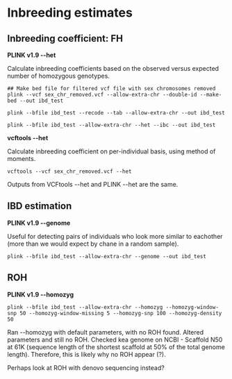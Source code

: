 # Inbreeding estimates

## Inbreeding coefficient: FH

**PLINK v1.9 --het**

Calculate inbreeding coefficients based on the observed versus expected number of homozygous genotypes.

```
## Make bed file for filtered vcf file with sex chromosomes removed
plink --vcf sex_chr_removed.vcf --allow-extra-chr --double-id --make-bed --out ibd_test

plink --bfile ibd_test --recode --tab --allow-extra-chr --out ibd_test

plink --bfile ibd_test --allow-extra-chr --het --ibc --out ibd_test
```

**vcftools --het**

Calculate inbreeding coefficient on per-individual basis, using method of moments.
```
vcftools --vcf sex_chr_removed.vcf --het
```

Outputs from VCFtools --het and PLINK --het are the same.


## IBD estimation

**PLINK v1.9 --genome**

Useful for detecting pairs of individuals who look more similar to eachother (more than we would expect by chane in a random sample).

```
plink --bfile ibd_test --allow-extra-chr --genome --out ibd_test
```

## ROH

**PLINK v1.9 --homozyg**

```
plink --bfile ibd_test --allow-extra-chr --homozyg --homozyg-window-snp 50 --homozyg-window-missing 5 --homozyg-snp 100 --homozyg-density 50
```
Ran --homozyg with default parameters, with no ROH found. Altered parameters and still no ROH. Checked kea genome on NCBI - Scaffold N50 at 61K (sequence length of the shortest scaffold at 50% of the total genome length). Therefore, this is likely why no ROH appear (?).

Perhaps look at ROH with denovo sequencing instead?
